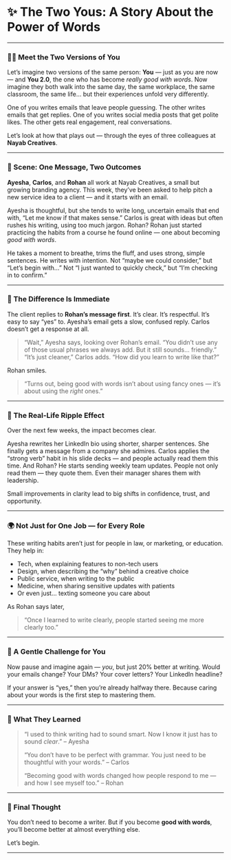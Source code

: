# ✨ **The Two Yous: A Story About the Power of Words**

---

### 🧍🏽 Meet the Two Versions of You

Let’s imagine two versions of the same person: **You** — just as you are now — and **You 2.0**, the one who has become *really good with words*. Now imagine they both walk into the same day, the same workplace, the same classroom, the same life… but their experiences unfold very differently.

One of you writes emails that leave people guessing. The other writes emails that get replies.
One of you writes social media posts that get polite likes. The other gets real engagement, real conversations.

Let’s look at how that plays out — through the eyes of three colleagues at **Nayab Creatives**.

---

### 💼 Scene: One Message, Two Outcomes

**Ayesha**, **Carlos**, and **Rohan** all work at Nayab Creatives, a small but growing branding agency. This week, they’ve been asked to help pitch a new service idea to a client — and it starts with an email.

Ayesha is thoughtful, but she tends to write long, uncertain emails that end with, “Let me know if that makes sense.”
Carlos is great with ideas but often rushes his writing, using too much jargon.
Rohan? Rohan just started practicing the habits from a course he found online — one about becoming *good with words*.

He takes a moment to breathe, trims the fluff, and uses strong, simple sentences. He writes with intention. Not “maybe we could consider,” but “Let’s begin with…” Not “I just wanted to quickly check,” but “I’m checking in to confirm.”

---

### 📧 The Difference Is Immediate

The client replies to **Rohan’s message first**. It’s clear. It’s respectful. It’s easy to say “yes” to.
Ayesha’s email gets a slow, confused reply.
Carlos doesn’t get a response at all.

> “Wait,” Ayesha says, looking over Rohan’s email. “You didn’t use any of those usual phrases we always add. But it still sounds… friendly.”
> “It’s just cleaner,” Carlos adds. “How did you learn to write like that?”

Rohan smiles.

> “Turns out, being good with words isn’t about using fancy ones — it’s about using the *right* ones.”

---

### 🧠 The Real-Life Ripple Effect

Over the next few weeks, the impact becomes clear.

Ayesha rewrites her LinkedIn bio using shorter, sharper sentences. She finally gets a message from a company she admires.
Carlos applies the “strong verb” habit in his slide decks — and people actually read them this time.
And Rohan? He starts sending weekly team updates. People not only read them — they quote them. Even their manager shares them with leadership.

Small improvements in clarity lead to big shifts in confidence, trust, and opportunity.

---

### 🌍 Not Just for One Job — for Every Role

These writing habits aren’t just for people in law, or marketing, or education. They help in:

* Tech, when explaining features to non-tech users
* Design, when describing the “why” behind a creative choice
* Public service, when writing to the public
* Medicine, when sharing sensitive updates with patients
* Or even just… texting someone you care about

As Rohan says later,

> “Once I learned to write clearly, people started seeing me more clearly too.”

---

### 📝 A Gentle Challenge for You

Now pause and imagine again — *you*, but just 20% better at writing.
Would your emails change? Your DMs? Your cover letters? Your LinkedIn headline?

If your answer is “yes,” then you’re already halfway there.
Because caring about your words is the first step to mastering them.

---

### 💬 What They Learned

> “I used to think writing had to sound smart. Now I know it just has to sound *clear*.” – Ayesha
>
> “You don’t have to be perfect with grammar. You just need to be thoughtful with your words.” – Carlos
>
> “Becoming good with words changed how people respond to me — and how I see myself too.” – Rohan

---

### 🌟 Final Thought

You don’t need to become a writer.
But if you become **good with words**, you’ll become better at almost everything else.

Let’s begin.

---

